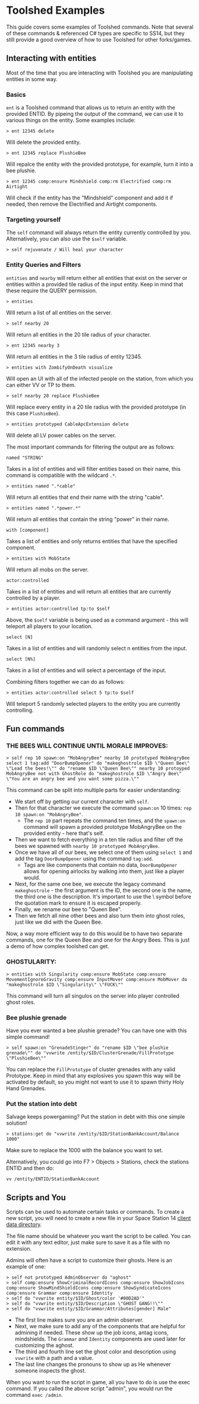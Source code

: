 # Toolshed Examples

This guide covers some examples of Toolshed commands. Note that several of these commands & referenced C# types are specific to SS14, but they still provide a good overview of how to use Toolshed for other forks/games.

## Interacting with entities

Most of the time that you are interacting with Toolshed you are manipulating entities in some way.

### Basics
`ent` is a Toolshed command that allows us to return an entity with the provided ENTID. By pipeing the output of the command, we can use it to various things on the entity. Some examples include:

```
> ent 12345 delete
```
Will delete the provided entity.

```
> ent 12345 replace PlushieBee
```
Will repalce the entity with the provided prototype, for example, turn it into a bee plushie.

```
> ent 12345 comp:ensure Mindshield comp:rm Electrified comp:rm Airtight
```
Will check if the entity has the "Mindshield" component and add it if needed, then remove the Electrified and Airtight components.

### Targeting yourself

The `self` command will always return the entity currently controlled by you. Alternatively, you can also use the `$self` variable.

```
> self rejuvenate / Will heal your character
```

### Entity Queries and Filters

`entities` and `nearby` will return either all entities that exist on the server or entities within a provided tile radius of the input entity. Keep in mind that these require the QUERY permission.

```
> entities
```
Will return a list of all entities on the server.

```
> self nearby 20
```
Will return all entities in the 20 tile radius of your character.

```
> ent 12345 nearby 3
```
Will return all entities in the 3 tile radius of entity 12345.

```
> entities with ZombifyOnDeath visualize
```
Will open an UI with all of the infected people on the station, from which you can either VV or TP to them.

```
> self nearby 20 replace PlushieBee
```
Will replace every entity in a 20 tile radius with the provided prototype (in this case `PlushieBee`).

```
> entities prototyped CableApcExtension delete
```
Will delete all LV power cables on the server.

The most important commands for filtering the output are as follows:

```
named "STRING"
```
Takes in a list of entities and will filter entities based on their name, this command is compatible with the wildcard `.*`.

```
> entities named ".*cable"
```
Will return all entities that end their name with the string "cable".

```
> entities named ".*power.*"
```
Will return all entities that contain the string "power" in their name.

```
with [component]
```
Takes a list of entities and only returns entities that have the specified component.

```
> entities with MobState
```
Will return all mobs on the server.

```
actor:controlled
```
Takes in a list of entities and will return all entities that are currently controlled by a player.

```
> entities actor:controlled tp:to $self
```
Above, the `$self` variable is being used as a command argument - this will teleport all players to your location.

```
select [N]
```
Takes in a list of entities and will randomly select n entities from the input.

```
select [N%]
```
Takes in a list of entities and will select a percentage of the input.

Combining filters together we can do as follows:
```
> entities actor:controlled select 5 tp:to $self
```
Will teleport 5 randomly selected players to the entity you are currently controlling.

## Fun commands

### THE BEES WILL CONTINUE UNTIL MORALE IMPROVES:
```
> self rep 10 spawn:on "MobAngryBee" nearby 10 prototyped MobAngryBee select 1 tag:add "DoorBumpOpener" do "makeghostrole $ID \"Queen Bee\" \"Lead the bees!\"" do "rename $ID \"Queen Bee\"" nearby 10 protoyped MobAngryBee not with GhostRole do "makeghostrole $ID \"Angry Bee\" \"You are an angry bee and you want some pizza.\""
```
This command can be split into multiple parts for easier understanding:

- We start off by getting our current character with `self`.
- Then for that character we execute the command `spawn:on` 10 times: `rep 10 spawn:on "MobAngryBee"`.
    - The `rep 10` part repeats the command ten times, and the `spawn:on` command will spawn a provided prototype MobAngryBee on the provided entity - here that's self.
- Then we want to fetch everything in a ten tile radius and filter off the bees we spawned with `nearby 10 prototyped MobAngryBee`.
- Once we have all of our bees, we select one of them using `select 1` and add the tag `DoorBumpOpener` using the command `tag:add`.
    - Tags are like components that contain no data, `DoorBumpOpener` allows for opening airlocks by walking into them, just like a player would.
- Next, for the same one bee, we execute the legacy command `makeghostrole` - the first argument is the ID, the second one is the name, the third one is the description. It's important to use the \ symbol before the quotation mark to ensure it is escaped properly.
- Finally, we rename our bee to "Queen Bee".
- Then we fetch all nine other bees and also turn them into ghost roles, just like we did with the Queen Bee.

Now, a way more efficient way to do this would be to have two separate commands, one for the Queen Bee and one for the Angry Bees. This is just a demo of how complex toolshed can get.

### GHOSTULARITY:
```
> entities with Singularity comp:ensure MobState comp:ensure MovementIgnoreGravity comp:ensure InputMover comp:ensure MobMover do "makeghostrole $ID \"Singularity\" \"FUCK\""
```

This command will turn all singulos on the server into player controlled ghost roles.

### Bee plushie grenade

Have you ever wanted a bee plushie grenade? You can have one with this simple command!
```
> self spawn:on "GrenadeStinger" do "rename $ID \"bee plushie grenade\"" do "vvwrite /entity/$ID/ClusterGrenade/FillPrototype \"PlushieBee\""

```
You can replace the `FillPrototype` of cluster grenades with any valid Prototype. Keep in mind that any explosives you spawn this way will be activated by default, so you might not want to use it to spawn thirty Holy Hand Grenades.

### Put the station into debt

Salvage keeps powergaming? Put the station in debt with this one simple solution!
```
> stations:get do "vvwrite /entity/$ID/StationBankAccount/Balance 1000"
```
Make sure to replace the 1000 with the balance you want to set.

Alternatively, you could go into F7 > Objects > Stations, check the stations ENTID and then do:
```
vv /entity/ENTID/StationBankAccount
```

## Scripts and You

Scripts can be used to automate certain tasks or commands. To create a new script, you will need to create a new file in your Space Station 14 [client data directory](../user-data-directory.md#Client).

The file name should be whatever you want the script to be called. You can edit it with any text editor, just make sure to save it as a file with no extension.

Admins will often have a script to customize their ghosts. Here is an example of one:

```
> self not prototyped AdminObserver do "aghost"
> self comp:ensure ShowCriminalRecordIcons comp:ensure ShowJobIcons comp:ensure ShowMindShieldIcons comp:ensure ShowSyndicateIcons comp:ensure Grammar comp:ensure Identity
> self do "vvwrite entity/$ID/Ghost/color '#00D2AD'"
> self do "vvwrite entity/$ID/Description \"GHOST GANG!!\""
> self do "vvwrite entity/$ID/Grammar/Attributes[gender] Male"
```

- The first line makes sure you are an admin observer.
- Next, we make sure to add any of the components that are helpful for admining if needed. These show up the job icons, antag icons, mindshields. The `Grammar` and `Identity` components are used later for customizing the aghost.
- The third and fourth line set the ghost color and description using `vvwrite` with a path and a value.
- The last line changes the pronouns to show up as He whenever someone inspects the ghost.

When you want to run the script in game, all you have to do is use the exec command. If you called the above script "admin", you would run the command `exec /admin`.
